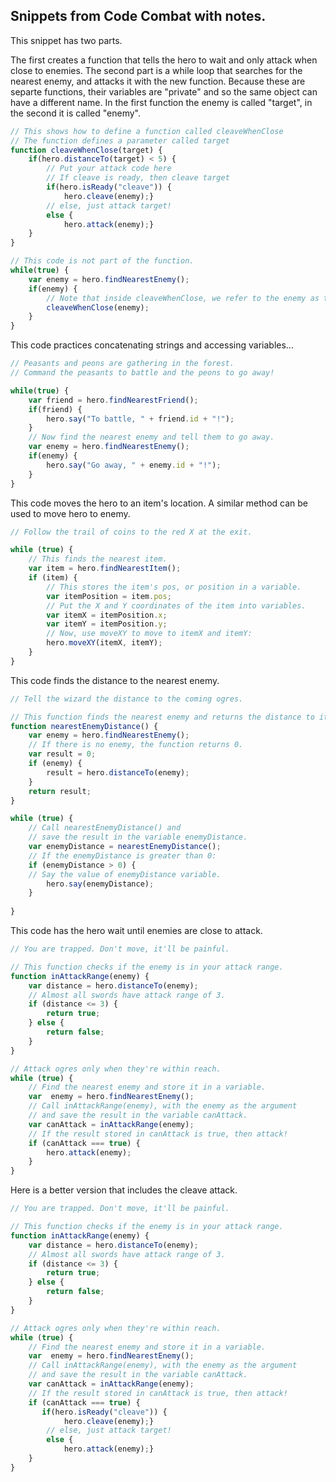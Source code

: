 ## Snippets from Code Combat with notes.



This snippet has two parts.

The first creates a function that tells the hero to wait and only attack when close to enemies.
The second part is a while loop that searches for the nearest enemy, and attacks it with the new function.
Because these are separte functions, their variables are "private" and so the same object can have a different name. In the first function the enemy is called "target", in the second it is called "enemy".

```js
// This shows how to define a function called cleaveWhenClose
// The function defines a parameter called target
function cleaveWhenClose(target) {
    if(hero.distanceTo(target) < 5) {
        // Put your attack code here
        // If cleave is ready, then cleave target
        if(hero.isReady("cleave")) {
            hero.cleave(enemy);}
        // else, just attack target!
        else {
            hero.attack(enemy);}
    }
}

// This code is not part of the function.
while(true) {
    var enemy = hero.findNearestEnemy();
    if(enemy) {
        // Note that inside cleaveWhenClose, we refer to the enemy as target.
        cleaveWhenClose(enemy);
    }
}
```

This code practices concatenating strings and accessing variables...

```js
// Peasants and peons are gathering in the forest.
// Command the peasants to battle and the peons to go away!

while(true) {
    var friend = hero.findNearestFriend();
    if(friend) {
        hero.say("To battle, " + friend.id + "!");
    }
    // Now find the nearest enemy and tell them to go away.
    var enemy = hero.findNearestEnemy();
    if(enemy) {
        hero.say("Go away, " + enemy.id + "!");
    }
}
```
This code moves the hero to an item's location. A similar method can be used to move hero to enemy.

```js
// Follow the trail of coins to the red X at the exit.

while (true) {
    // This finds the nearest item.
    var item = hero.findNearestItem();
    if (item) {
        // This stores the item's pos, or position in a variable.
        var itemPosition = item.pos;
        // Put the X and Y coordinates of the item into variables.
        var itemX = itemPosition.x;
        var itemY = itemPosition.y;
        // Now, use moveXY to move to itemX and itemY:
        hero.moveXY(itemX, itemY);
    }
}
```
This code finds the distance to the nearest enemy.

```js
// Tell the wizard the distance to the coming ogres.

// This function finds the nearest enemy and returns the distance to it.
function nearestEnemyDistance() {
    var enemy = hero.findNearestEnemy();
    // If there is no enemy, the function returns 0.
    var result = 0;
    if (enemy) {
        result = hero.distanceTo(enemy);
    }
    return result;
}

while (true) {
    // Call nearestEnemyDistance() and
    // save the result in the variable enemyDistance.
    var enemyDistance = nearestEnemyDistance();
    // If the enemyDistance is greater than 0: 
    if (enemyDistance > 0) {
    // Say the value of enemyDistance variable.
        hero.say(enemyDistance);        
    }
             
}
```
This code has the hero wait until enemies are close to attack.

```js
// You are trapped. Don't move, it'll be painful.

// This function checks if the enemy is in your attack range.
function inAttackRange(enemy) {
    var distance = hero.distanceTo(enemy);
    // Almost all swords have attack range of 3.
    if (distance <= 3) {
        return true;
    } else {
        return false;
    }
}

// Attack ogres only when they're within reach.
while (true) {
    // Find the nearest enemy and store it in a variable.
    var  enemy = hero.findNearestEnemy();
    // Call inAttackRange(enemy), with the enemy as the argument
    // and save the result in the variable canAttack.
    var canAttack = inAttackRange(enemy);
    // If the result stored in canAttack is true, then attack!
    if (canAttack === true) {
        hero.attack(enemy);
    }
}
```
Here is a better version that includes the cleave attack.

```js
// You are trapped. Don't move, it'll be painful.

// This function checks if the enemy is in your attack range.
function inAttackRange(enemy) {
    var distance = hero.distanceTo(enemy);
    // Almost all swords have attack range of 3.
    if (distance <= 3) {
        return true;
    } else {
        return false;
    }
}

// Attack ogres only when they're within reach.
while (true) {
    // Find the nearest enemy and store it in a variable.
    var  enemy = hero.findNearestEnemy();
    // Call inAttackRange(enemy), with the enemy as the argument
    // and save the result in the variable canAttack.
    var canAttack = inAttackRange(enemy);
    // If the result stored in canAttack is true, then attack!
    if (canAttack === true) {
       if(hero.isReady("cleave")) {
            hero.cleave(enemy);}
        // else, just attack target!
        else {
            hero.attack(enemy);}
    }
}
```

